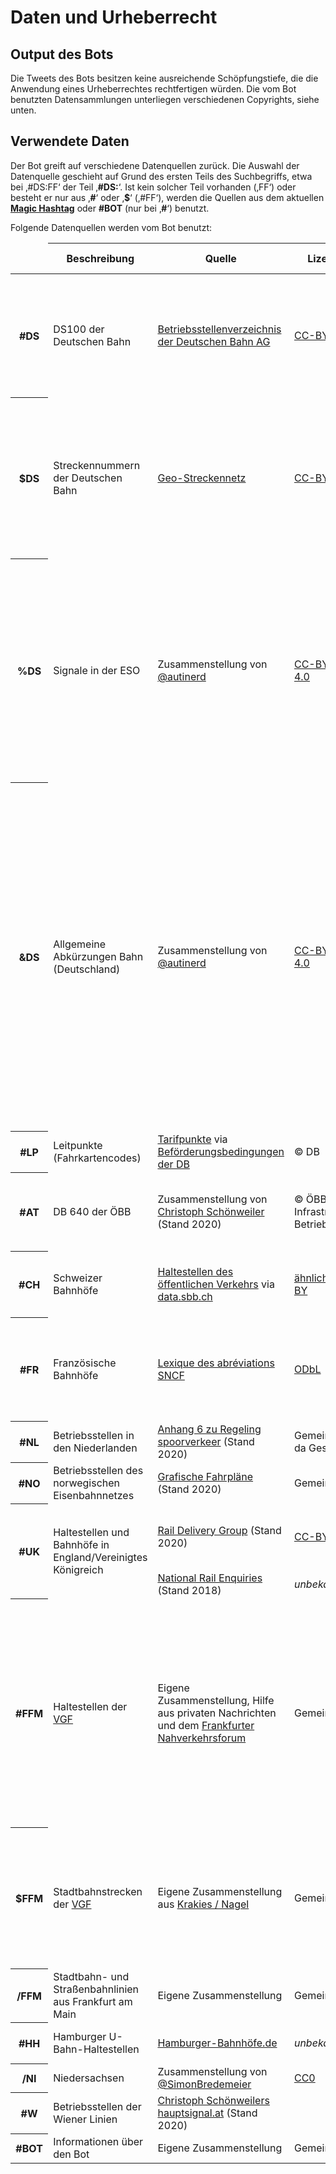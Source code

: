 Daten und Urheberrecht
======================

Output des Bots
---------------

Die Tweets des Bots besitzen keine ausreichende Schöpfungstiefe, die
die Anwendung eines Urheberrechtes rechtfertigen würden. Die vom Bot
benutzten Datensammlungen unterliegen verschiedenen Copyrights, siehe
unten.

Verwendete Daten
----------------

Der Bot greift auf verschiedene Datenquellen zurück. Die Auswahl der
Datenquelle geschieht auf Grund des ersten Teils des Suchbegriffs, etwa
bei ‚\#DS:FF‘ der Teil ‚__\#DS:__‘. Ist kein solcher Teil vorhanden
(‚FF‘) oder besteht er nur aus ‚__\#__‘ oder ‚__\$__‘ (‚\#FF‘), werden
die Quellen aus dem aktuellen __[Magic Hashtag](magic.html)__ oder
__\#BOT__ (nur bei ‚__\#__‘) benutzt.

Folgende Datenquellen werden vom Bot benutzt:

<table>
 <thead>
  <tr>
   <td></td>
   <th>Beschreibung</th>
   <th>Quelle</th>
   <th>Lizenz</th>
   <th>Anmerkungen</th>
   <th>Dump</th>
   <th>Magic Hashtag</th>
  </tr>
 </thead>
 <tbody>
  <tr><th>#DS</th>
   <td>DS100 der Deutschen Bahn</td>
   <td><a href="https://data.deutschebahn.com/dataset/data-betriebsstellen">Betriebsstellenverzeichnis der Deutschen Bahn AG</a></td>
   <td><a href="https://creativecommons.org/licenses/by/4.0/">CC-BY 4.0</a></td>
   <td style="text-align: left;">
    <ul>
     <li>Punkte durch ONE DOT LEADER U+2024 ‚&#x2024;‘ ersetzt</li>
     <li>Mehrere Leerzeichen zusammengefasst</li>
     <li>Einzelne Einträge korrigiert</li>
    </ul>
   </td>
   <td>
    <a href="https://ds100.frankfurtium.de/dumps/ds100.html">ds100</a>
   </td>
   <td rowspan="4">
    #DS100, #_DE
   </td>
  </tr>
  <tr><th>$DS</th>
   <td>Streckennummern der Deutschen Bahn</td>
   <td><a href="https://data.deutschebahn.com/dataset/geo-strecke">Geo-Streckennetz</a></td>
   <td><a href="https://creativecommons.org/licenses/by/4.0/">CC-BY 4.0</a></td>
   <td style="text-align: left;">
    <ul>
     <li>Punkte durch ONE DOT LEADER U+2024 ‚&#x2024;‘ ersetzt</li>
     <li>Mehrere Leerzeichen zusammengefasst</li>
     <li>Nicht-numerische Einträge in Eigenarbeit zusammengestellt (Bsp.
     ‚$DS:KRM‘)</li>
    </ul>
   </td>
   <td>
    <a href="https://ds100.frankfurtium.de/dumps/benannte_strecken.html">benannte_strecken</a>
    <a href="https://ds100.frankfurtium.de/dumps/strecken.html">strecken</a>
   </td>
  </tr>
  <tr><th>%DS</th>
   <td>Signale in der ESO</td>
   <td>Zusammenstellung von <a href="https://twitter.com/autinerd/">@autinerd</a></td>
   <td><a href="https://creativecommons.org/licenses/by-sa/4.0/">CC-BY-SA 4.0</a></td>
   <td style="text-align: left;">
    <ul>
     <li>Gibt es in DV301 (ehem. DR) und DS301 (ehem. DB) unterschiedliche
     Signale mit gleichem Namen, wird die DS301-Variante beantwortet.</li>
     <li>Signalnamen mit "/" können aus technischen Gründen nicht beantwortet
     werden. Das betrifft Vr1/2 (aus der DV301).</li>
    </ul>
   </td>
   <td>
    <a href="https://ds100.frankfurtium.de/dumps/ds301.html">ds301</a>
   </td>
  </tr>
  <tr><th>&DS</th>
   <td>Allgemeine Abkürzungen Bahn (Deutschland)</td>
   <td>Zusammenstellung von <a href="https://twitter.com/autinerd/">@autinerd</a></td>
   <td><a href="https://creativecommons.org/licenses/by-sa/4.0/">CC-BY-SA 4.0</a></td>
   <td style="text-align: left;">
    <ul>
     <li>Beinhaltet Abkürzungen aus dem Betriebsregelwerk des VDV und
     der Ril 408 der Deutschen Bahn</li>
     <li>Liste ist auf Bahn-eigene und nicht komplett offensichtliche
     Abkürzungen („Ellok“ für „Elektrolokomotive“) begrenzt</li>
     <li>Groß- und Kleinschreibung ist sehr wichtig. Beispiele: „ZS“: Zugsammelschiene, „Zs“: Zugschaffner.</li>
     <li>Signaltypen gibt es allerdings doppelt: „Asig“ und „ASig“ bzw. „Zvsig“ und „ZVsig“.</li>
    </ul>
   </td>
   <td>
    <a href="https://ds100.frankfurtium.de/dumps/brw.html">brw</a>
   </td>
  </tr>
  <tr><th>#LP</th>
   <td>Leitpunkte (Fahrkartencodes)</td>
   <td><a href="https://www.bahn.de/p/view/mdb/bahnintern/agb/entfernungswerk/mdb_305971_teil_2-3_tarifpunkte_anstobahnhfe_regionen.pdf">Tarifpunkte</a> via <a href="https://www.bahn.de/p/view/home/agb/agb.shtml">Beförderungsbedingungen der DB</a></td>
   <td>© DB</td>
   <td>Aus der Liste extrahiert</td>
   <td>
    <a href="https://ds100.frankfurtium.de/dumps/leitpunkte.html">leitpunkte</a>
   </td>
   <td>
    #_LP
   </td>
  </tr>
  <tr><th>#AT</th>
   <td>DB 640 der ÖBB</td>
   <td>Zusammenstellung von <a href="https://bahn.hauptsignal.at/">Christoph Schönweiler</a> (Stand 2020)</td>
   <td>© ÖBB-Infrastruktur Betrieb AG</td>
   <td>Quelle ist nicht offiziell. Groß-/Kleinschreibung muss beachtet werden, es sind auch Kleinbuchstaben erlaubt!</td>
   <td>
    <a href="https://ds100.frankfurtium.de/dumps/db640.html">db640</a>
   </td>
   <td>
    #DB640, #_AT
   </td>
  </tr>
  <tr><th>#CH</th>
   <td>Schweizer Bahnhöfe</td>
   <td><a href="https://opendata.swiss/de/dataset/haltestellen-des-offentlichen-verkehrs">Haltestellen des öffentlichen Verkehrs</a> via <a href="https://data.sbb.ch/explore/dataset/dienststellen-gemass-opentransportdataswiss/information/">data.sbb.ch</a></td>
   <td><a href="https://opendata.swiss/de/dataset?q=haltestelle&organization=bundesamt-fur-verkehr-bav&res_rights=NonCommercialAllowed-CommercialAllowed-ReferenceRequired">ähnlich CC-BY</a></td>
   <td>Aus der Orignalquelle sind nur diejenigen Einträge übernommen, die wirklich eine Abkürzung haben.</td>
   <td>
    <a href="https://ds100.frankfurtium.de/dumps/ch.html">ch</a>
   </td>
   <td>
    #_CH
   </td>
  </tr>
  <tr><th>#FR</th>
   <td>Französische Bahnhöfe</a></td>
   <td><a href="https://ressources.data.sncf.com/explore/dataset/lexique-des-acronymes-sncf/">Lexique des abréviations SNCF</a></td>
   <td><a href="https://opendatacommons.org/licenses/odbl/">ODbL</a></td>
   <td>
    Scheinbar war die Originalquelle früher all-caps und wird langsam
    umgestellt. Das ist aber nur bis C oder D gekommen, danach wird's etwas
    uneinheitlich.
   </td>
   <td>
    <a href="https://ds100.frankfurtium.de/dumps/sncf.html">sncf</a>
   </td>
   <td>
    #_FR
   </td>
  </tr>
  <tr><th>#NL</th>
   <td>Betriebsstellen in den Niederlanden</td>
   <td><a href="https://wetten.overheid.nl/BWBR0017707/2020-04-01/#Bijlage6">Anhang 6 zu Regeling spoorverkeer</a> (Stand 2020)</td>
   <td>Gemeinfrei, da Gesetz</td>
   <td></td>
   <td>
    <a href="https://ds100.frankfurtium.de/dumps/nederlands.html">nederlands</a>
   </td>
   <td>
    #_NL
   </td>
  </tr>
  <tr><th>#NO</th>
   <td>Betriebsstellen des norwegischen Eisenbahnnetzes</td>
   <td><a href="https://www.banenor.no/kundeportal/ruter-og-sportilgang/grafiske-togruter1/">Grafische Fahrpläne</a> (Stand 2020)</td>
   <td>Gemeinfrei</td>
   <td>Selbst abgetippt</td>
   <td>
    <a href="https://ds100.frankfurtium.de/dumps/banenor.html">banenor</a>
   </td>
   <td>
    #_NO
   </td>
  </tr>
  <tr><th rowspan="2">#UK</th>
   <td rowspan="2">Haltestellen und Bahnhöfe in England/Vereinigtes Königreich</td>
   <td><a href="http://data.atoc.org/how-to">Rail Delivery Group</a> (Stand 2020)</td>
   <td><a href="https://creativecommons.org/licenses/by/4.0/">CC-BY 4.0</a></td>
   <td>Aus Fixed-width-Text extrahiert und Namen mit Kleinbuchstaben
   versehen<br/>
   4- bis 7-stellige Kürzel</td>
   <td>
    <a href="https://ds100.frankfurtium.de/dumps/raildeliverygroup.html">raildeliverygroup</a>
   </td>
   <td rowspan="2">
    #_UK
   </td>
  </tr>
  <tr><td><a href="https://www.nationalrail.co.uk/stations_destinations/48541.aspx">National Rail Enquiries</a> (Stand 2018)</td>
   <td><em>unbekannt</em></td>
   <td>Dreistellige Kürzel</td>
   <td>
    <a href="https://ds100.frankfurtium.de/dumps/nationalrail.html">nationalrail</a>
   </td>
  </tr>
  <tr><th>#FFM</th>
   <td>Haltestellen der <a href="https://vgf-ffm.de">VGF</a></td>
   <td>Eigene Zusammenstellung, Hilfe aus privaten Nachrichten und dem
   <a
   href="https://frankfurter-nahverkehrsforum.de/forum/index.php?thread/20682-stationskürzel/">Frankfurter
   Nahverkehrsforum</a></td>
   <td>Gemeinfrei</td>
   <td>
    Alle Stadtbahn- und von der Leitstelle betreuten
    Straßenbahnhaltestellen haben ein Kürzel aus zwei Buchstaben plus
    eventuell die Tunnelebene; andere Betriebsstellen haben längere
    Kürzel. Alle Stadtbahnhaltestellen haben dreistellige Nummern,
    Straßenbahnhaltestellen haben vierstellige Nummern (diese sind
    allerdings nur lückenhaft bekannt).
   </td>
   <td>
    <a href="https://ds100.frankfurtium.de/dumps/vgfhst.html">vgfhst</a>
   </td>
   <td rowspan="3">
    #_FFM
   </td>
  </tr>
  <tr><th>$FFM</th>
   <td>Stadtbahnstrecken der <a href="https://vgf-ffm.de">VGF</a></td>
   <td>Eigene Zusammenstellung aus <a
   href="https://de.wikipedia.org/wiki/Vorlage:Krakies/Nagel">Krakies /
   Nagel</a></td>
   <td>Gemeinfrei</td>
   <td>
    Alle Bauabschnitte der Stadtbahnstrecken können mit großen
    lateinischen Buchstaben oder den Unicode-Zeichen für römische Zahlen
    geschrieben werden: ‚$FFM:DIV‘ = ‚$FFM:DⅣ‘ = ‚$FFM:Dⅳ‘.
   </td>
   <td>
    <a href="https://ds100.frankfurtium.de/dumps/vgfstrecken.html">vgfhst</a>
   </td>
  </tr>
  <tr><th>/FFM</th>
   <td>Stadtbahn- und Straßenbahnlinien aus Frankfurt am Main</td>
   <td>Eigene Zusammenstellung</td>
   <td>Gemeinfrei</td>
   <td>
   </td>
   <td>
    <a href="https://ds100.frankfurtium.de/dumps/vgflinien.html">vgflinien</a>
   </td>
  </tr>
  <tr><th>#HH</th>
   <td>Hamburger U-Bahn-Haltestellen</td>
   <td><a href="http://www.hamburger-bahnhoefe.de/">Hamburger-Bahnhöfe.de</a></td>
   <td><em>unbekannt</em></td>
   <td>Privat zusammengestellte Liste</td>
   <td>
    <a href="https://ds100.frankfurtium.de/dumps/hhe.html">hhe</a>
   </td>
   <td>
    #_HH
   </td>
  </tr>
  <tr><th>/NI</th>
   <td>Niedersachsen</td>
   <td>Zusammenstellung von <a href="https://twitter.com/SimonBredemeier">@SimonBredemeier</a></td>
   <td><a href="https://creativecommons.org/share-your-work/public-domain/cc0">CC0</a></td>
   <td></td>
   <td>
    <a href="https://ds100.frankfurtium.de/dumps/niedersachsen.html">niedersachsen</a>
   </td>
   <td>
    #_NI
   </td>
  </tr>
  <tr><th>#W</th>
   <td>Betriebsstellen der Wiener Linien</td>
   <td><a href="https://bahn.hauptsignal.at/">Christoph Schönweilers hauptsignal.at</a> (Stand 2020)</td>
   <td></td>
   <td>Datenbanksuche auf <a href="https://bahn.hauptsignal.at/bsb.php">hauptsignal.at</a></td>
   <td>
    <a href="https://ds100.frankfurtium.de/dumps/wien_vor.html">wien_vor</a>
   </td>
   <td>
    #_W
   </td>
  </tr>
  <tr><th>#BOT</th>
   <td>Informationen über den Bot</td>
   <td>Eigene Zusammenstellung</td>
   <td>Gemeinfrei</td>
   <td></td>
   <td>
    <a href="https://ds100.frankfurtium.de/dumps/gimmick.html">gimmick</a>
   </td>
   <td></td>
  </tr>
 <tbody>
</table>
